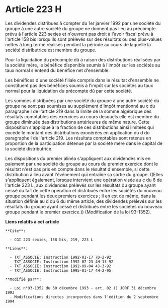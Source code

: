 # Article 223 H

Les dividendes distribués à compter du 1er janvier 1992 par une société du groupe à une autre société du groupe ne donnent
pas lieu au précompte prévu à l'article 223 sexies et n'ouvrent pas droit à l'avoir fiscal prévu à l'article 158 bis
lorsqu'ils sont prélevés sur des résultats ou des plus-values nettes à long terme réalisés pendant la période au cours de
laquelle la société distributrice est membre du groupe.

Pour la liquidation du précompte dû à raison des distributions réalisées par la société mère, le bénéfice disponible soumis à
l'impôt sur les sociétés au taux normal s'entend du bénéfice net d'ensemble.

Les bénéfices d'une société filiale compris dans le résultat d'ensemble ne constituent pas des bénéfices soumis à l'impôt sur
les sociétés au taux normal pour la liquidation du précompte dû par cette société.

Les sommes distribuées par une société du groupe à une autre société du groupe ne sont pas soumises au supplément d'impôt
mentionné au c du paragraphe I de l'article 219 dans la limite de la somme algébrique des résultats comptables des exercices
au cours desquels elle est membre du groupe diminuée des distributions antérieures de même nature. Cette disposition
s'applique à la fraction de ces distributions ainsi limitées qui excède le montant des distributions exonérées en application
du d du paragraphe I de l'article 219. Les résultats comptables sont retenus en proportion de la participation détenue par la
société mère dans le capital de la société distributrice.

Les dispositions du premier alinéa s'appliquent aux dividendes mis en paiement par une société du groupe au cours du premier
exercice dont le résultat n'est pas pris en compte dans le résultat d'ensemble, si cette distribution a lieu avant
l'événement qui entraîne sa sortie du groupe.    ((Elles s'appliquent également, lorsque intervient une opération visée au c
du 6 de l'article 223 L, aux dividendes prélevés sur les résultats du groupe ayant cessé du fait de cette opération et
distribués entre les sociétés du nouveau groupe pendant les deux premiers exercices ; il en est de même, dans la situation
définie au d du 6 du même article, des dividendes prélevés sur les résultats du groupe ayant cessé et distribués entre les
sociétés du nouveau groupe pendant le premier exercice.)) (Modification de la loi 93-1352).

**Liens relatifs à cet article**

	**Cite**:

	  - CGI 223 sexies, 158 bis, 219, 223 L

	**Liens**:

	  - TXT_ASSOCIE: Instruction 1992-01-17 7D-2-92
	  - TXT_ASSOCIE: Instruction 1992-07-23 4H-13-92
	  - TXT_ASSOCIE: Instruction 1992-09-04 4J-3-92
	  - TXT_ASSOCIE: Instruction 1995-01-17 4H-2-95

	**Modifié par**:

	  - Loi n°93-1352 du 30 décembre 1993 - art. 82 () JORF 31 décembre 1993
	  - Modifications directes incorporées dans l'édition du 2 septembre 1994
